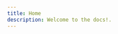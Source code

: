 ```yaml
---
title: Home
description: Welcome to the docs!.
---
```




<!-- This page is populated by the layouts/_default/index.html layout template  -->

